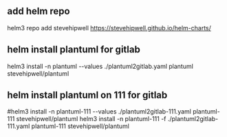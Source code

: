 ## add helm repo
helm3 repo add stevehipwell https://stevehipwell.github.io/helm-charts/

## helm install plantuml for gitlab
helm3 install -n plantuml --values ./plantuml2gitlab.yaml plantuml stevehipwell/plantuml

## helm install plantuml on 111 for gitlab
#helm3 install -n plantuml-111 --values ./plantuml2gitlab-111.yaml plantuml-111 stevehipwell/plantuml
helm3 install -n plantuml-111 -f ./plantuml2gitlab-111.yaml plantuml-111 stevehipwell/plantuml

